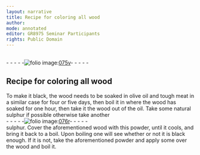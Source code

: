 ```yaml
---
layout: narrative
title: Recipe for coloring all wood
author:
mode: annotated
editor: GR8975 Seminar Participants
rights: Public Domain
---
```


 <br/>- - - - -<a href="http://gallica.bnf.fr/ark:/12148/btv1b10500001g/f156.item"><img src="assets/photo-icon.png" alt="folio image: " style="display:inline-block; margin-bottom:-3px;">075v</a>- - - - - <br/> 
## Recipe for coloring all wood

 
To make it black, the wood needs to be soaked in olive oil and tough meat in a similar case for four or five days, then boil it in where the wood has soaked for one hour, then take it the wood out of the oil. Take some natural sulphur if possible otherwise take another
 <br/>- - - - -<a href="http://gallica.bnf.fr/ark:/12148/btv1b10500001g/f157.item"><img src="assets/photo-icon.png" alt="folio image: " style="display:inline-block; margin-bottom:-3px;">076r</a>- - - - - <br/> 
sulphur. Cover the aforementioned wood with this powder, until it cools, and bring it back to a boil. Upon boiling one will see whether or not it is black enough. If it is not, take the aforementioned powder and apply some over the wood and boil it.
 
